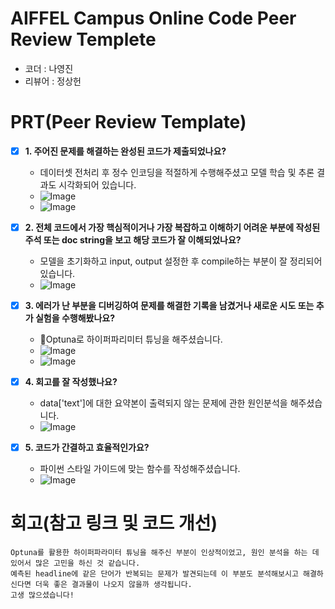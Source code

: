 # AIFFEL Campus Online Code Peer Review Templete
- 코더 : 나영진
- 리뷰어 : 정상헌


# PRT(Peer Review Template)
- [X]  **1. 주어진 문제를 해결하는 완성된 코드가 제출되었나요?**
    - 데이터셋 전처리 후 정수 인코딩을 적절하게 수행해주셨고 모델 학습 및 추론 결과도 시각화되어 있습니다.  
    - ![Image](https://github.com/user-attachments/assets/6e16e4f4-0747-4bb8-818f-9ed8ff7880c2)  
    - ![Image](https://github.com/user-attachments/assets/2551985d-b9dc-427c-8014-e22a26b0e5be)  
    
- [X]  **2. 전체 코드에서 가장 핵심적이거나 가장 복잡하고 이해하기 어려운 부분에 작성된 
주석 또는 doc string을 보고 해당 코드가 잘 이해되었나요?**
    - 모델을 초기화하고 input, output 설정한 후 compile하는 부분이 잘 정리되어 있습니다.  
    - ![Image](https://github.com/user-attachments/assets/9da8099f-0b08-4be5-8353-229cb914fee6)  
        
- [X]  **3. 에러가 난 부분을 디버깅하여 문제를 해결한 기록을 남겼거나
새로운 시도 또는 추가 실험을 수행해봤나요?**
    - Optuna로 하이퍼파리미터 튜닝을 해주셨습니다.  
    - ![Image](https://github.com/user-attachments/assets/1f37cde1-679a-412d-b49d-3779e1c76629)  
    - ![Image](https://github.com/user-attachments/assets/1ab47f79-5270-446b-b208-1bc4e74272e6)  
        
- [X]  **4. 회고를 잘 작성했나요?**
    - data['text']에 대한 요약본이 출력되지 않는 문제에 관한 원인분석을 해주셨습니다.  
    - ![Image](https://github.com/user-attachments/assets/1e78638d-4472-4a6a-b50b-6781fb6bbf74)
        
- [X]  **5. 코드가 간결하고 효율적인가요?**
    - 파이썬 스타일 가이드에 맞는 함수를 작성해주셨습니다.  
    - ![Image](https://github.com/user-attachments/assets/d6e570c5-d17f-4816-8cd7-159209777059)  

# 회고(참고 링크 및 코드 개선)
```
Optuna를 활용한 하이퍼파라미터 튜닝을 해주신 부분이 인상적이었고, 원인 분석을 하는 데 있어서 많은 고민을 하신 것 같습니다.
예측된 headline에 같은 단어가 반복되는 문제가 발견되는데 이 부분도 분석해보시고 해결하신다면 더욱 좋은 결과물이 나오지 않을까 생각됩니다.
고생 많으셨습니다!
```

